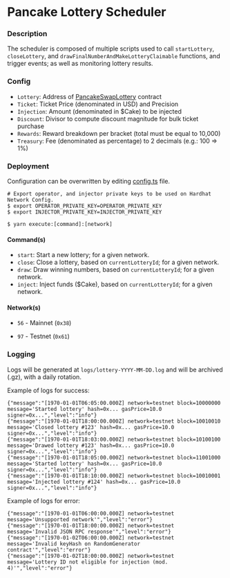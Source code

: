 # Pancake Lottery Scheduler

### Description

The scheduler is composed of multiple scripts used to call `startLottery`, `closeLottery`, and `drawFinalNumberAndMakeLotteryClaimable` functions, and trigger events; as well as monitoring lottery results.

### Config

- `Lottery`: Address of [PancakeSwapLottery](https://github.com/pancakeswap/pancake-contracts/tree/master/projects/lottery) contract
- `Ticket`: Ticket Price (denominated in USD) and Precision
- `Injection`: Amount (denominated in $Cake) to be injected
- `Discount`: Divisor to compute discount magnitude for bulk ticket purchase
- `Rewards`: Reward breakdown per bracket (total must be equal to 10,000)
- `Treasury`: Fee (denominated as percentage) to 2 decimals (e.g.: 100 => 1%)

### Deployment

Configuration can be overwritten by editing [config.ts](config.ts) file.

```shell script
# Export operator, and injector private keys to be used on Hardhat Network Config.
$ export OPERATOR_PRIVATE_KEY=OPERATOR_PRIVATE_KEY
$ export INJECTOR_PRIVATE_KEY=INJECTOR_PRIVATE_KEY

$ yarn execute:[command]:[network]
```

#### Command(s)

- `start`: Start a new lottery; for a given network.
- `close`: Close a lottery, based on `currentLotteryId`; for a given network.
- `draw`: Draw winning numbers, based on `currentLotteryId`; for a given network.
- `inject`: Inject funds ($Cake), based on `currentLotteryId`; for a given network.

#### Network(s)

- `56` - Mainnet (`0x38`)

- `97` - Testnet (`0x61`)

### Logging

Logs will be generated at `logs/lottery-YYYY-MM-DD.log` and will be archived (.gz), with a daily rotation.

Example of logs for success:

```log
{"message":"[1970-01-01T06:05:00.000Z] network=testnet block=10000000 message='Started lottery' hash=0x... gasPrice=10.0 signer=0x...","level":"info"}
{"message":"[1970-01-01T18:00:00.000Z] network=testnet block=10010010 message='Closed lottery #123' hash=0x... gasPrice=10.0 signer=0x...","level":"info"}
{"message":"[1970-01-01T18:03:00.000Z] network=testnet block=10100100 message='Drawed lottery #123' hash=0x... gasPrice=10.0 signer=0x...","level":"info"}
{"message":"[1970-01-01T18:05:00.000Z] network=testnet block=11001000 message='Started lottery' hash=0x... gasPrice=10.0 signer=0x...","level":"info"}
{"message":"[1970-01-01T18:10:00.000Z] network=testnet block=10010001 message='Injected lottery #124' hash=0x... gasPrice=10.0 signer=0x...","level":"info"}
```

Example of logs for error:

```log
{"message":"[1970-01-01T06:00:00.000Z] network=testnet message='Unsupported network'","level":"error"}
{"message":"[1970-01-01T18:00:00.000Z] network=testnet message='Invalid JSON RPC response'","level":"error"}
{"message":"[1970-01-02T06:00:00.000Z] network=testnet message='Invalid keyHash on RandomGenerator contract'","level":"error"}
{"message":"[1970-01-02T18:00:00.000Z] network=testnet message='Lottery ID not eligible for injection (mod. 4)'","level":"error"}
```
